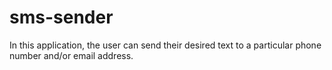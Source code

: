 # sms-sender
In this application, the user can send their desired text to a particular phone number and/or email address.
